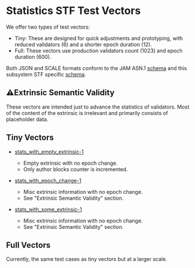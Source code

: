 # Statistics STF Test Vectors

We offer two types of test vectors:

- Tiny: These are designed for quick adjustments and prototyping, with reduced validators (6)
  and a shorter epoch duration (12).
- Full: These vectors use production validators count (1023) and epoch duration (600).

Both JSON and SCALE formats conform to the JAM ASN.1 [schema](../jam-types-asn/jam-types.asn)
and this subsystem STF specific [schema](./statistics.asn).

## ⚠️Extrinsic Semantic Validity

These vectors are intended just to advance the statistics of validators.
Most of the content of the extrinsic is irrelevant and primarily consists of placeholder data.

## Tiny Vectors

- [stats_with_empty_extrinsic-1](./tiny/stats_with_empty_extrinsic-1.json)
  - Empty extrinsic with no epoch change.
  - Only author blocks counter is incremented.

- [stats_with_epoch_change-1](./tiny/stats_with_epoch_change-1.json)
  - Misc extrinsic information with no epoch change.
  - See "Extrinsic Semantic Validity" section.

- [stats_with_some_extrinsic-1](./tiny/stats_with_some_extrinsic-1.json)
  - Misc extrinsic information with no epoch change.
  - See "Extrinsic Semantic Validity" section.


## Full Vectors

Currently, the same test cases as tiny vectors but at a larger scale.
